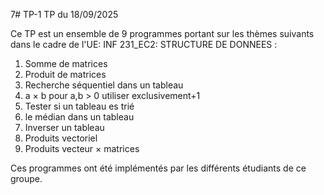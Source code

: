 7# TP-1
TP du 18/09/2025

Ce TP est un ensemble de 9 programmes portant sur les thèmes suivants dans le cadre de l'UE: INF 231_EC2: STRUCTURE DE DONNEES :
1. Somme de matrices
2. Produit de matrices
3. Recherche séquentiel dans un tableau 
4. a × b pour a,b > 0 utiliser exclusivement+1
5. Tester si un tableau es trié 
6. le médian dans un tableau 
7. Inverser un tableau 
8. Produits vectoriel
9. Produits vecteur × matrices

Ces programmes ont été implémentés par les différents étudiants de ce groupe.



